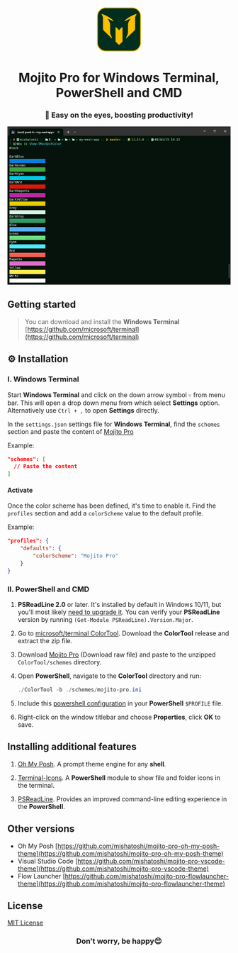 <div align="center">
  <img src="./images/mojito-pro-logo.png" width="100px" height="100px">
  <h1>Mojito Pro for Windows Terminal, PowerShell and CMD</h1>
  <h3>🍃 Easy on the eyes, boosting productivity!</h3>
</div>

<div align="center">
  <img src="./images/mojito-pro.png">
</div>

## Getting started

> You can download and install the **Windows Terminal** [https://github.com/microsoft/terminal](https://github.com/microsoft/terminal)
>

## ⚙️ Installation

### I. Windows Terminal

Start **Windows Terminal** and click on the down arrow symbol `˅` from menu bar. This will open a drop down menu from which select **Settings** option. Alternatively use `Ctrl + ,` to open **Settings** directly.

In the `settings.json` settings file for **Windows Terminal**, find the `schemes` section and paste the content of [Mojito Pro](https://raw.githubusercontent.com/mishatoshi/mojito-pro-windows-terminal/master/mojito-pro.json)

Example:

```json
"schemes": [
  // Paste the content
]
```

#### Activate

Once the color scheme has been defined, it's time to enable it. Find the `profiles` section and add a `colorScheme` value to the default profile.

Example:

```json
"profiles": {
    "defaults": {
        "colorScheme": "Mojito Pro"
    }
}
```

### II. PowerShell and CMD

1. **PSReadLine 2.0** or later. It's installed by default in Windows 10/11, but you'll most likely [need to upgrade it](https://github.com/lzybkr/PSReadLine#user-content-upgrading). You can verify your **PSReadLine** version by running `(Get-Module PSReadLine).Version.Major`.
1. Go to [microsoft/terminal ColorTool](https://github.com/Microsoft/Terminal/tree/main/src/tools/ColorTool#installing). Download the **ColorTool** release and extract the zip file.
1. Download [Mojito Pro](https://github.com/mishatoshi/mojito-pro-windows-terminal/blob/master/ColorTool%20Schemes/mojito-pro.ini) (Download raw file) and paste to the unzipped `ColorTool/schemes` directory.

1. Open **PowerShell**, navigate to the **ColorTool** directory and run:

    ```PowerShell
    ./ColorTool -b ./schemes/mojito-pro.ini
    ```

1. Include this [powershell configuration](./Microsoft.PowerShell_profile.ps1) in your **PowerShell** `$PROFILE` file.

1. Right-click on the window titlebar and choose **Properties**, click **OK** to save.

## Installing additional features

1. [Oh My Posh](https://ohmyposh.dev). A prompt theme engine for any **shell**.

1. [Terminal-Icons](https://github.com/devblackops/Terminal-Icons). A **PowerShell** module to show file and folder icons in the terminal.

1. [PSReadLine](https://docs.microsoft.com/en-us/powershell/module/psreadline/about/about_psreadline?view=powershell-7.2). Provides an improved command-line editing experience in the **PowerShell**.

## Other versions

* Oh My Posh [https://github.com/mishatoshi/mojito-pro-oh-my-posh-theme](https://github.com/mishatoshi/mojito-pro-oh-my-posh-theme)
* Visual Studio Code [https://github.com/mishatoshi/mojito-pro-vscode-theme](https://github.com/mishatoshi/mojito-pro-vscode-theme)
* Flow Launcher [https://github.com/mishatoshi/mojito-pro-flowlauncher-theme](https://github.com/mishatoshi/mojito-pro-flowlauncher-theme)

## License

[MIT License](./LICENSE)

<h3 align="center">Don’t worry, be happy😍</h3>
